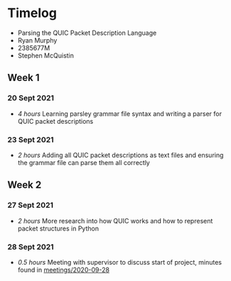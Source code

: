 # Timelog

* Parsing the QUIC Packet Description Language
* Ryan Murphy
* 2385677M
* Stephen McQuistin

## Week 1

### 20 Sept 2021

* *4 hours* Learning parsley grammar file syntax and writing a parser for QUIC packet descriptions

### 23 Sept 2021

* *2 hours* Adding all QUIC packet descriptions as text files and ensuring the grammar file can parse them all correctly

## Week 2

### 27 Sept 2021

* *2 hours* More research into how QUIC works and how to represent packet structures in Python

### 28 Sept 2021

* *0.5 hours* Meeting with supervisor to discuss start of project, minutes found in [meetings/2020-09-28](meetings/2021-09-28.md)